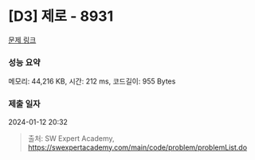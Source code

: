 # [D3] 제로 - 8931 

[문제 링크](https://swexpertacademy.com/main/code/problem/problemDetail.do?contestProbId=AW5jBWLq7jwDFATQ) 

### 성능 요약

메모리: 44,216 KB, 시간: 212 ms, 코드길이: 955 Bytes

### 제출 일자

2024-01-12 20:32



> 출처: SW Expert Academy, https://swexpertacademy.com/main/code/problem/problemList.do